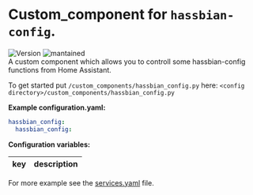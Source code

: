# Custom_component for `hassbian-config`.
![Version](https://img.shields.io/badge/version-1.0.1-green.svg?style=for-the-badge) ![mantained](https://img.shields.io/maintenance/yes/2018.svg?style=for-the-badge)   
A custom component which allows you to controll some hassbian-config functions from Home Assistant.
  
To get started put `/custom_components/hassbian_config.py` here:
`<config directory>/custom_components/hassbian_config.py`  
  
**Example configuration.yaml:**
```yaml
hassbian_config:
  hassbian_config: 
```
**Configuration variables:**  
  
key | description  
:--- | :---  
  
For more example see the [services.yaml](https://gitlab.com/custom_components/hassbian_config/blob/master/custom_components/hassbian_config/services.yaml) file.  
